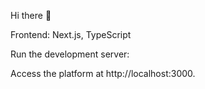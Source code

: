
Hi there 👋 


Frontend: Next.js, TypeScript












Run the development server:

Access the platform at http://localhost:3000.

